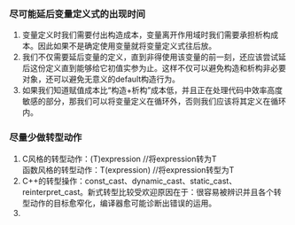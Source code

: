 ### 尽可能延后变量定义式的出现时间
1. 变量定义时我们需要付出构造成本，变量离开作用域时我们需要承担析构成本。因此如果不是确定使用变量就将变量定义式往后放。
2. 我们不仅需要延后变量的定义，直到非得使用该变量的前一刻，还应该尝试延后这份定义直到能够给它初值实参为止。这样不仅可以避免构造和析构非必要对象，还可以避免无意义的default构造行为。
3. 如果我们知道赋值成本比“构造+析构”成本低，并且正在处理代码中效率高度敏感的部分，那我们可以将变量定义在循环外，否则我们应该将其定义在循环内。

### 尽量少做转型动作
1. C风格的转型动作：(T)expression   //将expression转为T  
函数风格的转型动作：T(expression)    //将expression转型为T
2. C++的转型操作：const_cast、dynamic_cast、static_cast、reinterpret_cast。新式转型比较受欢迎原因在于：很容易被辨识并且各个转型动作的目标愈窄化，编译器愈可能诊断出错误的运用。
3. 